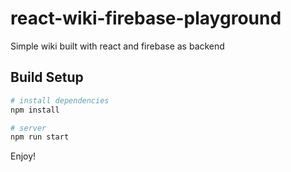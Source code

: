 # react-wiki-firebase-playground
Simple wiki built with react and firebase as backend

## Build Setup

``` bash
# install dependencies
npm install

# server
npm run start
```

Enjoy!


